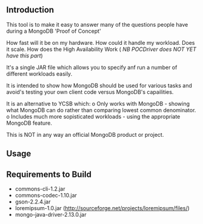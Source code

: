 Introduction
------------

This tool is to make it easy to answer many of the questions people have during a MongoDB 'Proof of Concept'

How fast will it be on my hardware.
How could it handle my workload.
Does it scale.
How does the High Availability Work ( *NB POCDriver does NOT YET have this part*)

It's a single JAR file which allows you to specify anf run a number of different workloads easily.

It is intended to show how MongoDB should be used for various tasks and avoid's testing your own client code versus MongoDB's capailities.

It is an alternative to YCSB which:
  o Only works with MongoDB - showing what MongoDB can do rather than comparing lowest common denominator.
  o Includes much more sopisticated workloads - using the appropriate MongoDB feature.
  
  This is NOT in any way an official MongoDB product or project.
  
  
Usage
-----
  
  
  
Requirements to Build
---------------------
  
  * commons-cli-1.2.jar
  * commons-codec-1.10.jar
  * gson-2.2.4.jar
  * loremipsum-1.0.jar (http://sourceforge.net/projects/loremipsum/files/)
  * mongo-java-driver-2.13.0.jar
  
  
